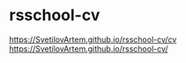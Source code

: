 # rsschool-cv
https://SvetilovArtem.github.io/rsschool-cv/cv
https://SvetilovArtem.github.io/rsschool-cv/